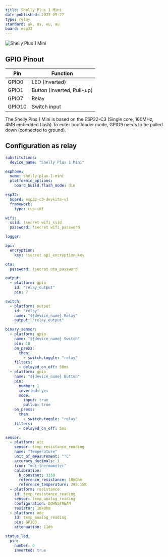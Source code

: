 ```yaml
---
title: Shelly Plus 1 Mini
date-published: 2023-09-27
type: relay
standard: uk, us, eu, au
board: esp32
---
```


![Shelly Plus 1 Mini](shelly_plus_1_mini_pinout.png "Shelly Plus 1 Mini")

## GPIO Pinout

| Pin    | Function                    |
| ------ | --------------------------- |
| GPIO0  | LED (Inverted)              |
| GPIO1  | Button (Inverted, Pull-up)  |
| GPIO7  | Relay                       |
| GPIO10 | Switch input                |

The Shelly Plus 1 Mini is based on the ESP32-C3 (Single core, 160MHz, 4MB embedded flash)
To enter bootloader mode, GPIO9 needs to be pulled down (connected to ground).

## Configuration as relay

```yaml
substitutions:
  device_name: "Shelly Plus 1 Mini"

esphome:
  name: shelly-plus-1-mini
  platformio_options:
    board_build.flash_mode: dio

esp32:
  board: esp32-c3-devkitm-v1
  framework:
    type: esp-idf

wifi:
  ssid: !secret wifi_ssid
  password: !secret wifi_password

logger:

api:
  encryption:
    key: !secret api_encryption_key

ota:
  password: !secret ota_password

output:
  - platform: gpio
    id: "relay_output"
    pin: 7

switch:
  - platform: output
    id: "relay"
    name: "${device_name} Relay"
    output: "relay_output"

binary_sensor:
  - platform: gpio
    name: "${device_name} Switch"
    pin: 10
    on_press:
      then:
        - switch.toggle: "relay"
    filters:
      - delayed_on_off: 50ms
  - platform: gpio
    name: "${device_name} Button"
    pin:
      number: 1
      inverted: yes
      mode:
        input: true
        pullup: true
    on_press:
      then:
        - switch.toggle: "relay"
    filters:
      - delayed_on_off: 5ms

sensor:
  - platform: ntc
    sensor: temp_resistance_reading
    name: "Temperature"
    unit_of_measurement: "°C"
    accuracy_decimals: 1
    icon: "mdi:thermometer"
    calibration:
      b_constant: 3350
      reference_resistance: 10kOhm
      reference_temperature: 298.15K
  - platform: resistance
    id: temp_resistance_reading
    sensor: temp_analog_reading
    configuration: DOWNSTREAM
    resistor: 10kOhm
  - platform: adc
    id: temp_analog_reading
    pin: GPIO3
    attenuation: 11db

status_led:
  pin:
    number: 0
    inverted: true
```
